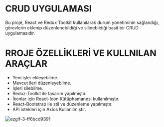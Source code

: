 #  CRUD UYGULAMASI

Bu proje, React ve Redux Toolkit kullanılarak durum yönetiminin sağlandığı, görevlerin eklenip düzenlenebildiği ve silinebildiği basit bir CRUD uygulamasıdır.

# RROJE ÖZELLİKLERİ VE KULLNILAN ARAÇLAR

- Yeni işler ekleyebilme.
- Mevcut ileri düzenleyebilme.
- İşleri silebilme.
- Reduz-Toolkit ile tasarım yapılmıştır.
- İkonlar için React-Icon Kütüphamanesi kullanılmıştır.
- React-Bootstrap ile stil ve düzenleme yapılmıştır.
- API istekleri için Axios Kullanılmıştır.


![ezgif-3-ff6bcd9391](https://github.com/user-attachments/assets/077aaa01-cd22-4d22-9ff6-4a64a4e6d569)

